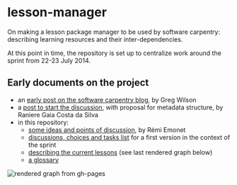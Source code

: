 lesson-manager
==============

On making a lesson package manager to be used by software carpentry: describing learning resources and their inter-dependencies.

At this point in time, the repository is set up to centralize work around the sprint from 22-23 July 2014.

## Early documents on the project

- an [early post on the software carpentry blog](http://software-carpentry.org/blog/2014/04/import-lesson.html), by Greg Wilson
- a [post to start the discussion](http://blog.rgaiacs.com/2014/07/02/import_lesson_is_possible.html), with proposal for metadata structure, by Raniere Gaia Costa da Silva
- in this repository:
  - [some ideas and points of discussion](01-scope-and-goals.md), by Rémi Emonet
  - [discussions, choices and tasks list](02-sprint-choices-and-tasks.md) for a first version in the context of the sprint
  - [describing the current lessons](03-split-lessons-with-dependencies.md) (see last rendered graph below)
  - [a glossary](04-glossary.md)


<img src="http://twitwi.github.io/lesson-manager/03-graph.svg" alt="rendered graph from gh-pages" />



